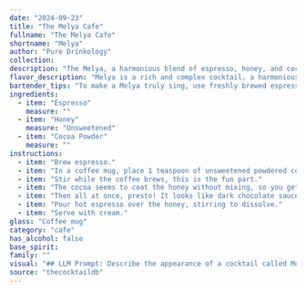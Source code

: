 ```yaml
---
date: "2024-09-23"
title: "The Melya Cafe"
fullname: "The Melya Cafe"
shortname: "Melya"
author: "Pure Drinkology"
collection:
description: "The Melya, a harmonious blend of espresso, honey, and cocoa powder, is a member of the Coffee Cocktail family. This sophisticated drink likely originated in Italy, where espresso is king and sweetening with honey is a traditional practice. "
flavor_description: "Melya is a rich and complex cocktail, a harmonious blend of bitterness, sweetness, and earthiness. The espresso provides a bold, roasted coffee flavor, while the honey adds a delicate sweetness that balances the bitterness.  Cocoa powder adds a hint of chocolatey depth, creating a warm and comforting finish. This drink is perfect for those who enjoy a sophisticated and slightly bittersweet taste experience. "
bartender_tips: "To make a Melya truly sing, use freshly brewed espresso for a bolder flavor.  Don't be shy with the cocoa powder, as it adds depth and complexity.  Use a good quality honey, and adjust sweetness to taste.  Shake well with ice to ensure a smooth, chilled texture.  A sprinkle of cocoa powder on top adds a final touch of elegance. "
ingredients:
  - item: "Espresso"
    measure: ""
  - item: "Honey"
    measure: "Unsweetened"
  - item: "Cocoa Powder"
    measure: ""
instructions:
  - item: "Brew espresso."
  - item: "In a coffee mug, place 1 teaspoon of unsweetened powdered cocoa, then cover a teaspoon with honey and drizzle it into the cup."
  - item: "Stir while the coffee brews, this is the fun part."
  - item: "The cocoa seems to coat the honey without mixing, so you get a dusty, sticky mass that looks as though it will never mix."
  - item: "Then all at once, presto! It looks like dark chocolate sauce."
  - item: "Pour hot espresso over the honey, stirring to dissolve."
  - item: "Serve with cream."
glass: "Coffee mug"
category: "cafe"
has_alcohol: false
base_spirit:
family: ""
visual: "## LLM Prompt: Describe the appearance of a cocktail called Melya made with Espresso, Honey, and Cocoa Powder. **Consider the following factors when describing the cocktail:*** **Color:**  Is it a dark brown, almost black, or does the honey add a touch of amber?* **Texture:** Is it smooth and creamy, or does the cocoa powder give it a slightly grainy texture?* **Presentation:** How is the cocktail served?  In a coupe glass, a martini glass, or something else?  Is there any garnish, like a dusting of cocoa powder or a drizzle of honey?* **Light:** How does the light interact with the cocktail?  Does it reflect off the surface in a shimmering way?**Example response:** The Melya is an alluring cocktail, boasting a deep, dark brown hue that resembles molten chocolate. The honey adds a subtle, warm amber glow, creating layers of color that shift in the light. It's served in a chilled coupe glass, the rim dusted with cocoa powder, adding a touch of earthy elegance. The surface is smooth, almost velvet-like, but with a hint of texture from the finely ground cocoa. The light dances on the surface, creating a shimmering effect that promises a richly indulgent experience. "
source: "thecocktaildb"
---
```


